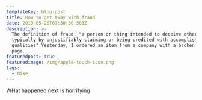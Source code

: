 ```yaml
---
templateKey: blog-post
title: How to get away with fraud
date: 2019-05-26T07:30:50.501Z
description: >-
  The definition of fraud: "a person or thing intended to deceive others,
  typically by unjustifiably claiming or being credited with accomplishments or
  qualities".Yesterday, I ordered an item from a company with a broken checkout
  page...
featuredpost: true
featuredimage: /img/apple-touch-icon.png
tags:
  - Nike
---
```

WHat happened next is horrifying
